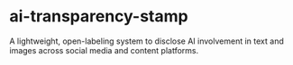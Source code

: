 # ai-transparency-stamp
A lightweight, open-labeling system to disclose AI involvement in text and images across social media and content platforms.
